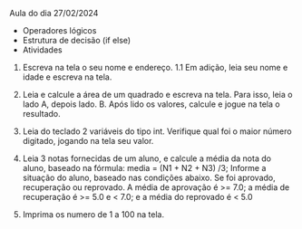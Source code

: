 Aula do dia 27/02/2024
- Operadores lógicos
- Estrutura de decisão (if else)
- Atividades
1. Escreva na tela o seu nome e endereço.
1.1 Em adição, leia seu nome e idade e escreva na tela.

2. Leia e calcule a área de um quadrado e escreva na tela. Para isso, leia o lado A, depois lado. 
B. Após lido os valores, calcule e jogue na tela o resultado.
3. Leia do teclado 2 variáveis do tipo int.
Verifique qual foi o maior número digitado, jogando na tela seu valor.

4. Leia 3 notas fornecidas de um aluno, e calcule a média da nota do aluno,
baseado na fórmula:
media = (N1 + N2 + N3) /3;
Informe a situação do aluno, baseado nas condições abaixo.
Se foi aprovado, recuperação ou reprovado.
A média de aprovação é >= 7.0; a média de recuperação é >= 5.0 e < 7.0; e 
a média do reprovado é < 5.0 

5. Imprima os numero de 1 a 100 na tela.


